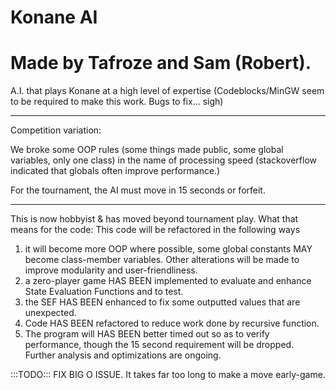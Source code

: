 # Konane AI 
# Made by Tafroze and Sam (Robert).
A.I. that plays Konane at a high level of expertise (Codeblocks/MinGW seem to be required to make this work.  Bugs to fix... sigh)
__________________________________________________________________________________________________________________________________
Competition variation:

We broke some OOP rules (some things made public, some global variables, only one class) in the name of processing speed (stackoverflow indicated that globals often improve performance.)

For the tournament, the AI must move in 15 seconds or forfeit.  
__________________________________________________________________________________________________________________________________
This is now hobbyist & has moved beyond tournament play.
What that means for the code:
This code will be refactored in the following ways
1. it will become more OOP where possible, 
some global constants MAY become class-member variables.  Other alterations will be made to improve modularity and user-friendliness.
2. a zero-player game HAS BEEN implemented to evaluate and enhance State Evaluation Functions and to test.
3. the SEF HAS BEEN enhanced to fix some outputted values that are unexpected.
4. Code HAS BEEN refactored to reduce work done by recursive function.
5. The program will HAS BEEN better timed out so as to verify performance, though the 15 second requirement will be dropped.  Further analysis and optimizations are ongoing.

:::TODO:::
FIX BIG O ISSUE.  It takes far too long to make a move early-game.